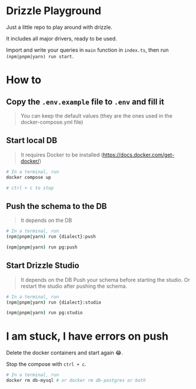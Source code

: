# Drizzle Playground

Just a little repo to play around with drizzle.

It includes all major drivers, ready to be used.

Import and write your queries in `main` function in `index.ts`, then run `(npm|pnpm|yarn) run start`.

# How to

## Copy the `.env.example` file to `.env` and fill it
> You can keep the default values (they are the ones used in the docker-compose.yml file)

## Start local DB
> It requires Docker to be installed (https://docs.docker.com/get-docker/)

```bash
# In a terminal, run
docker compose up

# ctrl + c to stop
```

## Push the schema to the DB
> It depends on the DB

```bash
# In a terminal, run
(npm|pnpm|yarn) run {dialect}:push

(npm|pnpm|yarn) run pg:push
```

## Start Drizzle Studio
> It depends on the DB
> Push your schema before starting the studio. Or restart the studio after pushing the schema.

```bash
# In a terminal, run
(npm|pnpm|yarn) run {dialect}:studio

(npm|pnpm|yarn) run pg:studio
```

# I am stuck, I have errors on push

Delete the docker containers and start again 😂.

Stop the compose with `ctrl + c`.

```bash
# In a terminal, run
docker rm db-mysql # or docker rm db-postgres or both
```